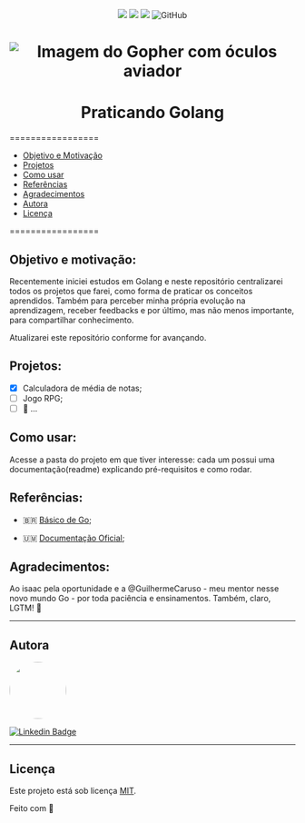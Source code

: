 <p align="center">
  <a> 
    <img src="https://img.shields.io/badge/golang-v1.16.7-blue">
    <img src="https://img.shields.io/github/repo-size/lealclarissa/go-practice?color=blue">
    <img src="https://img.shields.io/github/last-commit/lealclarissa/go-practice?color=blue">
    <img alt="GitHub" src="https://img.shields.io/github/license/lealclarissa/go-practice?color=blue">
  </a>
</p>

<h1 align="center">
  <img alt="Imagem do Gopher com óculos aviador" title="Imagem por Renee French: Creative Commons 3.0 Attributions license" src="https://golang.org/doc/gopher/appenginegophercolor.jpg" />
</h1>

<h1 align="center">Praticando Golang</h1>

=================

<!--ts-->
- [Objetivo e Motivação](#objetivo-e-motivação)
- [Projetos](#projetos)
- [Como usar](#como-usar)
- [Referências](#referências)
- [Agradecimentos](#agradecimentos)
- [Autora](#autora)
- [Licença](#licença)
<!--te-->

=================

## Objetivo e motivação:

Recentemente iniciei estudos em Golang e neste repositório centralizarei todos os projetos que farei, como forma de praticar os conceitos aprendidos. Também para perceber minha própria evolução na aprendizagem, receber feedbacks e por último, mas não menos importante, para compartilhar conhecimento.

Atualizarei este repositório conforme for avançando.

## Projetos:

- [x] Calculadora de média de notas;
- [ ] Jogo RPG;
- [ ] 🤔 ...

## Como usar:

Acesse a pasta do projeto em que tiver interesse: cada um possui uma documentação(readme) explicando pré-requisitos e como rodar.

## Referências:

- 🇧🇷 [Básico de Go](https://medium.com/gommunity/tagged/goschool);

- 🇺🇲 [Documentação Oficial](https://golang.org/doc/);

## Agradecimentos:  

Ao isaac pela oportunidade e a @GuilhermeCaruso - meu mentor nesse novo mundo Go - por toda paciência e ensinamentos. Também, claro, LGTM! 💙

---

## Autora

<p align="left">
<a>
 <img style="border-radius: 50%;" src="https://avatars2.githubusercontent.com/u/69424163?s=400&u=6c4ceb2494ca08ef4a05454277aee432c6b5644f&v=4" width="100px;" alt=""/>
 <br />
</a>

[![Linkedin Badge](https://img.shields.io/badge/-Clarissa_Leal-blue?style=flat-square&logo=Linkedin&logoColor=white&link=https://www.linkedin.com/in/clarissa-leal/)](https://www.linkedin.com/in/clarissa-leal/)  

---

## Licença

Este projeto está sob licença [MIT](./LICENSE.md).

Feito com 💙
